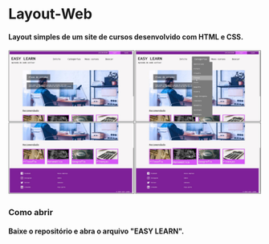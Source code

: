 # Layout-Web
#### Layout simples de um site de cursos desenvolvido com HTML e CSS.
![](/Screen.jpg)

### Como abrir
#### Baixe o repositório e abra o arquivo "EASY LEARN".

